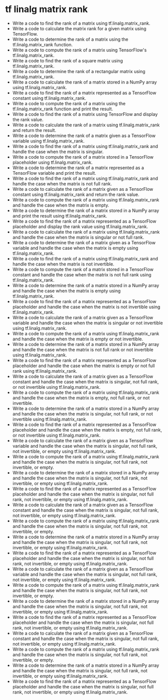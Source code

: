 # tf linalg matrix rank

- Write a code to find the rank of a matrix using tf.linalg.matrix_rank.
- Write a code to calculate the matrix rank for a given matrix using TensorFlow.
- Write a code to determine the rank of a matrix using the tf.linalg.matrix_rank function.
- Write a code to compute the rank of a matrix using TensorFlow's tf.linalg.matrix_rank.
- Write a code to find the rank of a square matrix using tf.linalg.matrix_rank.
- Write a code to determine the rank of a rectangular matrix using tf.linalg.matrix_rank.
- Write a code to calculate the rank of a matrix stored in a NumPy array using tf.linalg.matrix_rank.
- Write a code to find the rank of a matrix represented as a TensorFlow constant using tf.linalg.matrix_rank.
- Write a code to compute the rank of a matrix using the tf.linalg.matrix_rank function and print the result.
- Write a code to find the rank of a matrix using TensorFlow and display the rank value.
- Write a code to calculate the rank of a matrix using tf.linalg.matrix_rank and return the result.
- Write a code to determine the rank of a matrix given as a TensorFlow variable using tf.linalg.matrix_rank.
- Write a code to find the rank of a matrix using tf.linalg.matrix_rank and handle the case when the matrix is singular.
- Write a code to compute the rank of a matrix stored in a TensorFlow placeholder using tf.linalg.matrix_rank.
- Write a code to determine the rank of a matrix represented as a TensorFlow variable and print the result.
- Write a code to find the rank of a matrix using tf.linalg.matrix_rank and handle the case when the matrix is not full rank.
- Write a code to calculate the rank of a matrix given as a TensorFlow constant using tf.linalg.matrix_rank and return the rank value.
- Write a code to compute the rank of a matrix using tf.linalg.matrix_rank and handle the case when the matrix is empty.
- Write a code to determine the rank of a matrix stored in a NumPy array and print the result using tf.linalg.matrix_rank.
- Write a code to find the rank of a matrix represented as a TensorFlow placeholder and display the rank value using tf.linalg.matrix_rank.
- Write a code to calculate the rank of a matrix using tf.linalg.matrix_rank and handle the case when the matrix is singular or not full rank.
- Write a code to determine the rank of a matrix given as a TensorFlow variable and handle the case when the matrix is empty using tf.linalg.matrix_rank.
- Write a code to find the rank of a matrix using tf.linalg.matrix_rank and handle the case when the matrix is not invertible.
- Write a code to compute the rank of a matrix stored in a TensorFlow constant and handle the case when the matrix is not full rank using tf.linalg.matrix_rank.
- Write a code to determine the rank of a matrix stored in a NumPy array and handle the case when the matrix is empty using tf.linalg.matrix_rank.
- Write a code to find the rank of a matrix represented as a TensorFlow placeholder and handle the case when the matrix is not invertible using tf.linalg.matrix_rank.
- Write a code to calculate the rank of a matrix given as a TensorFlow variable and handle the case when the matrix is singular or not invertible using tf.linalg.matrix_rank.
- Write a code to compute the rank of a matrix using tf.linalg.matrix_rank and handle the case when the matrix is empty or not invertible.
- Write a code to determine the rank of a matrix stored in a NumPy array and handle the case when the matrix is not full rank or not invertible using tf.linalg.matrix_rank.
- Write a code to find the rank of a matrix represented as a TensorFlow placeholder and handle the case when the matrix is empty or not full rank using tf.linalg.matrix_rank.
- Write a code to calculate the rank of a matrix given as a TensorFlow constant and handle the case when the matrix is singular, not full rank, or not invertible using tf.linalg.matrix_rank.
- Write a code to compute the rank of a matrix using tf.linalg.matrix_rank and handle the case when the matrix is empty, not full rank, or not invertible.
- Write a code to determine the rank of a matrix stored in a NumPy array and handle the case when the matrix is singular, not full rank, or not invertible using tf.linalg.matrix_rank.
- Write a code to find the rank of a matrix represented as a TensorFlow placeholder and handle the case when the matrix is empty, not full rank, or not invertible using tf.linalg.matrix_rank.
- Write a code to calculate the rank of a matrix given as a TensorFlow variable and handle the case when the matrix is singular, not full rank, not invertible, or empty using tf.linalg.matrix_rank.
- Write a code to compute the rank of a matrix using tf.linalg.matrix_rank and handle the case when the matrix is singular, not full rank, not invertible, or empty.
- Write a code to determine the rank of a matrix stored in a NumPy array and handle the case when the matrix is singular, not full rank, not invertible, or empty using tf.linalg.matrix_rank.
- Write a code to find the rank of a matrix represented as a TensorFlow placeholder and handle the case when the matrix is singular, not full rank, not invertible, or empty using tf.linalg.matrix_rank.
- Write a code to calculate the rank of a matrix given as a TensorFlow constant and handle the case when the matrix is singular, not full rank, not invertible, or empty using tf.linalg.matrix_rank.
- Write a code to compute the rank of a matrix using tf.linalg.matrix_rank and handle the case when the matrix is singular, not full rank, not invertible, or empty.
- Write a code to determine the rank of a matrix stored in a NumPy array and handle the case when the matrix is singular, not full rank, not invertible, or empty using tf.linalg.matrix_rank.
- Write a code to find the rank of a matrix represented as a TensorFlow placeholder and handle the case when the matrix is singular, not full rank, not invertible, or empty using tf.linalg.matrix_rank.
- Write a code to calculate the rank of a matrix given as a TensorFlow variable and handle the case when the matrix is singular, not full rank, not invertible, or empty using tf.linalg.matrix_rank.
- Write a code to compute the rank of a matrix using tf.linalg.matrix_rank and handle the case when the matrix is singular, not full rank, not invertible, or empty.
- Write a code to determine the rank of a matrix stored in a NumPy array and handle the case when the matrix is singular, not full rank, not invertible, or empty using tf.linalg.matrix_rank.
- Write a code to find the rank of a matrix represented as a TensorFlow placeholder and handle the case when the matrix is singular, not full rank, not invertible, or empty using tf.linalg.matrix_rank.
- Write a code to calculate the rank of a matrix given as a TensorFlow constant and handle the case when the matrix is singular, not full rank, not invertible, or empty using tf.linalg.matrix_rank.
- Write a code to compute the rank of a matrix using tf.linalg.matrix_rank and handle the case when the matrix is singular, not full rank, not invertible, or empty.
- Write a code to determine the rank of a matrix stored in a NumPy array and handle the case when the matrix is singular, not full rank, not invertible, or empty using tf.linalg.matrix_rank.
- Write a code to find the rank of a matrix represented as a TensorFlow placeholder and handle the case when the matrix is singular, not full rank, not invertible, or empty using tf.linalg.matrix_rank.